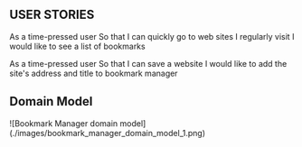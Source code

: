 ## USER STORIES

As a time-pressed user
So that I can quickly go to web sites I regularly visit
I would like to see a list of bookmarks

As a time-pressed user
So that I can save a website
I would like to add the site's address and title to bookmark manager

## Domain Model
![Bookmark Manager domain model]
(./images/bookmark_manager_domain_model_1.png)
